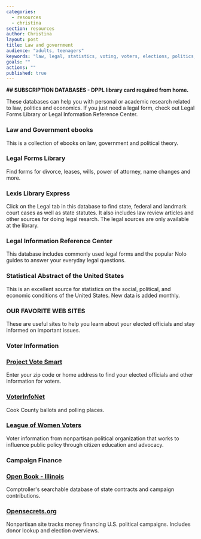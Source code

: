```yaml
---
categories: 
  - resources
  - christina
section: resources
author: Christina
layout: post
title: Law and government
audience: "adults, teenagers"
keywords: "law, legal, statistics, voting, voters, elections, politics, politicians, polling place"
goals: ""
actions: ""
published: true
---
```


**##  SUBSCRIPTION DATABASES - DPPL library card required from home.**

These databases can help you with personal or academic research related to law, politics and economics. If you just need a legal form, check out Legal Forms Library or Legal Information Reference Center.

### Law and Government ebooks

This is a collection of ebooks on law, government and political theory. 

### Legal Forms Library

Find forms for divorce, leases, wills, power of attorney, name changes and more.

### Lexis Library Express

Click on the Legal tab in this database to find state, federal and landmark court cases as well as state statutes. It also includes law review articles and other sources for doing legal resarch. The legal sources are only available at the library.

### Legal Information Reference Center

This database includes commonly used legal forms and the popular Nolo guides to answer your everyday legal questions.

### Statistical Abstract of the United States

This is an excellent source for statistics on the social, political, and economic conditions of the United States. New data is added monthly.
 
### OUR FAVORITE WEB SITES

These are useful sites to help you learn about your elected officials and stay informed on important issues.

### Voter Information

### [Project Vote Smart](votesmart.org)

Enter your zip code or home address to find your elected officials and other information for voters.

### [VoterInfoNet](http://www.voterinfonet.com/)

Cook County ballots and polling places. 

### [League of Women Voters](http://www.lwv.org)

Voter information from nonpartisan political organization that works to influence public policy through citizen education and advocacy. 

### Campaign Finance

### [Open Book - Illinois](http://www.openbook.illinoiscomptroller.com/)

Comptroller's searchable database of state contracts and campaign contributions.
 
### [Opensecrets.org](http://www.opensecrets.org/)

Nonpartisan site tracks money financing U.S. political campaigns. Includes donor lookup and election overviews.
